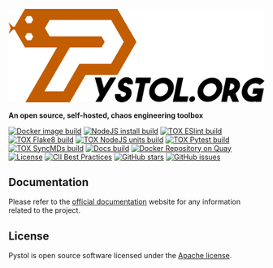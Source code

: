 ![](https://raw.githubusercontent.com/pystol/pystol-docs/master/assets/images/logo_readme.png)

**An open source, self-hosted, chaos engineering toolbox**

  [![Docker image build](https://github.com/pystol/pystol/workflows/docker-image-build/badge.svg?event=push)](https://github.com/pystol/pystol/actions?workflow=docker-image-build)
  [![NodeJS install build](https://github.com/pystol/pystol/workflows/nodejs-install-build/badge.svg?event=push)](https://github.com/pystol/pystol/actions?workflow=nodejs-install-build)
  [![TOX ESlint build](https://github.com/pystol/pystol/workflows/tox-eslint-build/badge.svg?event=push)](https://github.com/pystol/pystol/actions?workflow=tox-eslint-build)
  [![TOX Flake8 build](https://github.com/pystol/pystol/workflows/tox-flake-build/badge.svg?event=push)](https://github.com/pystol/pystol/actions?workflow=tox-flake-build)
  [![TOX NodeJS units build](https://github.com/pystol/pystol/workflows/tox-nodeunits-build/badge.svg?event=push)](https://github.com/pystol/pystol/actions?workflow=tox-nodeunits-build)
  [![TOX Pytest build](https://github.com/pystol/pystol/workflows/tox-pytest-build/badge.svg?event=push)](https://github.com/pystol/pystol/actions?workflow=tox-pytest-build)
  [![TOX SyncMDs build](https://github.com/pystol/pystol/workflows/tox-syncmds-build/badge.svg?event=push)](https://github.com/pystol/pystol/actions?workflow=tox-syncmds-build)
  [![Docs build](https://github.com/pystol/pystol-docs/workflows/jekyll-docs-build/badge.svg?event=push)](https://github.com/pystol/pystol-docs/actions?workflow=jekyll-docs-build)
  [![Docker Repository on Quay](https://quay.io/repository/pystol/pystol-operator-staging/status "Docker Repository on Quay")](https://quay.io/repository/pystol/pystol-operator-staging)
  [![License](https://img.shields.io/badge/License-Apache%202.0-blue.svg)](https://opensource.org/licenses/Apache-2.0)
  [![CII Best Practices](https://bestpractices.coreinfrastructure.org/projects/3331/badge)](https://bestpractices.coreinfrastructure.org/projects/3331)
  [![GitHub stars](https://img.shields.io/github/stars/pystol/pystol?style=social)](https://github.com/pystol/pystol/stargazers)
  [![GitHub issues](https://img.shields.io/github/issues/pystol/pystol)](https://github.com/pystol/pystol/issues)

## Documentation

Please refer to the [official documentation](https://docs.pystol.org)
website for any information related to the project.

## License

Pystol is open source software
licensed under the [Apache license](LICENSE).
